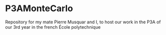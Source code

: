# P3AMonteCarlo
Repository for my mate Pierre Musquar and I, to host our work in the P3A of our 3rd year in the french École polytechnique
